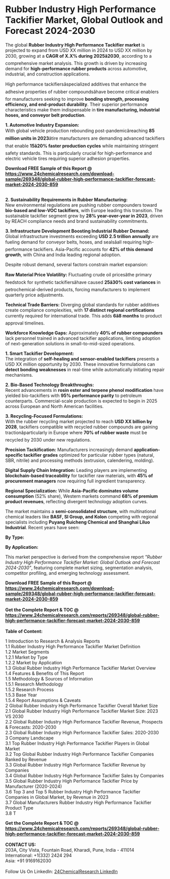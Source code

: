 <h1>Rubber Industry High Performance Tackifier Market, Global Outlook and Forecast 2024-2030</h1><p>The global <strong>Rubber Industry High Performance Tackifier market</strong> is projected to expand from USD XX million in 2024 to USD XX million by 2030, growing at a <strong>CAGR of X.X% during 2025â2030</strong>, according to a comprehensive market analysis. This growth is driven by increasing demand for <strong>high-performance rubber products</strong> across automotive, industrial, and construction applications.</p><p>High performance tackifiersâspecialized additives that enhance the adhesive properties of rubber compoundsâhave become critical enablers for manufacturers seeking to improve <strong>bonding strength, processing efficiency, and end-product durability</strong>. Their superior performance characteristics make them indispensable in <strong>tire manufacturing, industrial hoses, and conveyor belt production</strong>.</p><p><strong>1. Automotive Industry Expansion:</strong><br>
With global vehicle production rebounding post-pandemicâreaching <strong>85 million units in 2023</strong>âtire manufacturers are demanding advanced tackifiers that enable <strong>15â20% faster production cycles</strong> while maintaining stringent safety standards. This is particularly crucial for high-performance and electric vehicle tires requiring superior adhesion properties.</p><div><b>Download FREE Sample of this Report @ 
            <a href="https://www.24chemicalresearch.com/download-sample/269348/global-rubber-high-performance-tackifier-forecast-market-2024-2030-859">
            https://www.24chemicalresearch.com/download-sample/269348/global-rubber-high-performance-tackifier-forecast-market-2024-2030-859</a></b></div><br><p><strong>2. Sustainability Requirements in Rubber Manufacturing:</strong><br>
New environmental regulations are pushing rubber compounders toward <strong>bio-based and low-VOC tackifiers</strong>, with Europe leading this transition. The sustainable tackifier segment grew by <strong>28% year-over-year in 2023</strong>, driven by REACH compliance needs and brand sustainability commitments.</p><p><strong>3. Infrastructure Development Boosting Industrial Rubber Demand:</strong><br>
Global infrastructure investments exceeding <strong>USD 2.5 trillion annually</strong> are fueling demand for conveyor belts, hoses, and sealsâall requiring high-performance tackifiers. Asia-Pacific accounts for <strong>42% of this demand growth</strong>, with China and India leading regional adoption.</p><p>Despite robust demand, several factors constrain market expansion:</p><p><strong>Raw Material Price Volatility:</strong> Fluctuating crude oil pricesâthe primary feedstock for synthetic tackifiersâhave caused <strong>25â30% cost variances</strong> in petrochemical-derived products, forcing manufacturers to implement quarterly price adjustments.</p><p><strong>Technical Trade Barriers:</strong> Diverging global standards for rubber additives create compliance complexities, with <strong>17 distinct regional certifications</strong> currently required for international trade. This adds <strong>6â8 months</strong> to product approval timelines.</p><p><strong>Workforce Knowledge Gaps:</strong> Approximately <strong>40% of rubber compounders</strong> lack personnel trained in advanced tackifier applications, limiting adoption of next-generation solutions in small-to-mid-sized operations.</p><p><strong>1. Smart Tackifier Development:</strong><br>
The integration of <strong>self-healing and sensor-enabled tackifiers</strong> presents a USD XX million opportunity by 2030. These innovative formulations can <strong>detect bonding weaknesses</strong> in real-time while automatically initiating repair mechanisms.</p><p><strong>2. Bio-Based Technology Breakthroughs:</strong><br>
Recent advancements in <strong>rosin ester and terpene phenol modification</strong> have yielded bio-tackifiers with <strong>95% performance parity</strong> to petroleum counterparts. Commercial-scale production is expected to begin in 2025 across European and North American facilities.</p><p><strong>3. Recycling-Focused Formulations:</strong><br>
With the rubber recycling market projected to reach <strong>USD XX billion by 2028</strong>, tackifiers compatible with recycled rubber compounds are gaining tractionâparticularly in Europe where <strong>70% of rubber waste</strong> must be recycled by 2030 under new regulations.</p><p><strong>Precision Tackification:</strong> Manufacturers increasingly demand <strong>application-specific tackifier grades</strong> optimized for particular rubber types (natural, SBR, nitrile) and processing methods (extrusion, calendering, molding).</p><p><strong>Digital Supply Chain Integration:</strong> Leading players are implementing <strong>blockchain-based traceability</strong> for tackifier raw materials, with <strong>45% of procurement managers</strong> now requiring full ingredient transparency.</p><p><strong>Regional Specialization:</strong> While <strong>Asia-Pacific dominates volume consumption</strong> (52% share), Western markets command <strong>68% of premium product revenues</strong>, reflecting divergent technology adoption curves.</p><p>The market maintains a <strong>semi-consolidated structure</strong>, with multinational chemical leaders like <strong>BASF, SI Group, and Kolon</strong> competing with regional specialists including <strong>Puyang Ruicheng Chemical and Shanghai Liluo Industrial</strong>. Recent years have seen:</p><p><strong>By Type:</strong></p><p><strong>By Application:</strong></p><p>This market perspective is derived from the comprehensive report <em>"Rubber Industry High Performance Tackifier Market: Global Outlook and Forecast 2024-2030"</em>, featuring complete market sizing, segmentation analysis, competitor profiling, and emerging technology assessment.</p><div><b>Download FREE Sample of this Report @ 
            <a href="https://www.24chemicalresearch.com/download-sample/269348/global-rubber-high-performance-tackifier-forecast-market-2024-2030-859">
            https://www.24chemicalresearch.com/download-sample/269348/global-rubber-high-performance-tackifier-forecast-market-2024-2030-859</a></b></div><br><div><b>Get the Complete Report & TOC @ 
            <a href="https://www.24chemicalresearch.com/reports/269348/global-rubber-high-performance-tackifier-forecast-market-2024-2030-859">
            https://www.24chemicalresearch.com/reports/269348/global-rubber-high-performance-tackifier-forecast-market-2024-2030-859</a></b></div><br>
            <b>Table of Content:</b><p>1 Introduction to Research & Analysis Reports<br />
    1.1 Rubber Industry High Performance Tackifier Market Definition<br />
    1.2 Market Segments<br />
        1.2.1 Market by Type<br />
        1.2.2 Market by Application<br />
    1.3 Global Rubber Industry High Performance Tackifier Market Overview<br />
    1.4 Features & Benefits of This Report<br />
    1.5 Methodology & Sources of Information<br />
        1.5.1 Research Methodology<br />
        1.5.2 Research Process<br />
        1.5.3 Base Year<br />
        1.5.4 Report Assumptions & Caveats<br />
2 Global Rubber Industry High Performance Tackifier Overall Market Size<br />
    2.1 Global Rubber Industry High Performance Tackifier Market Size: 2023 VS 2030<br />
    2.2 Global Rubber Industry High Performance Tackifier Revenue, Prospects & Forecasts: 2020-2030<br />
    2.3 Global Rubber Industry High Performance Tackifier Sales: 2020-2030<br />
3 Company Landscape<br />
    3.1 Top Rubber Industry High Performance Tackifier Players in Global Market<br />
    3.2 Top Global Rubber Industry High Performance Tackifier Companies Ranked by Revenue<br />
    3.3 Global Rubber Industry High Performance Tackifier Revenue by Companies<br />
    3.4 Global Rubber Industry High Performance Tackifier Sales by Companies<br />
    3.5 Global Rubber Industry High Performance Tackifier Price by Manufacturer (2020-2024)<br />
    3.6 Top 3 and Top 5 Rubber Industry High Performance Tackifier Companies in Global Market, by Revenue in 2023<br />
    3.7 Global Manufacturers Rubber Industry High Performance Tackifier Product Type<br />
    3.8 T</p><div><b>Get the Complete Report & TOC @ 
            <a href="https://www.24chemicalresearch.com/reports/269348/global-rubber-high-performance-tackifier-forecast-market-2024-2030-859">
            https://www.24chemicalresearch.com/reports/269348/global-rubber-high-performance-tackifier-forecast-market-2024-2030-859</a></b></div><br><b>CONTACT US:</b><br>
            203A, City Vista, Fountain Road, Kharadi, Pune, India - 411014<br>
            International: +1(332) 2424 294<br>
            Asia: +91 9169162030 <br><br>
            Follow Us On LinkedIn: <a href="https://www.linkedin.com/company/24chemicalresearch/">24ChemicalResearch LinkedIn</a>
